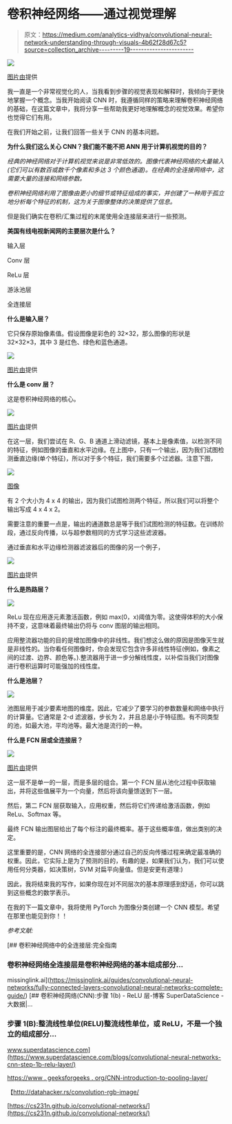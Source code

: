 # 卷积神经网络——通过视觉理解

> 原文：<https://medium.com/analytics-vidhya/convolutional-neural-network-understanding-through-visuals-4b62f28d67c5?source=collection_archive---------19----------------------->

![](img/b7e9c0c03eb776d5776bac0b5ff4a934.png)

[图片由](https://www.lucidchart.com/blog/the-power-of-visual-communication)提供

我一直是一个非常视觉化的人，当我看到步骤的视觉表现和解释时，我倾向于更快地掌握一个概念。当我开始阅读 CNN 时，我遵循同样的策略来理解卷积神经网络的基础，在这篇文章中，我将分享一些帮助我更好地理解概念的视觉效果。希望你也觉得它们有用。

在我们开始之前，让我们回答一些关于 CNN 的基本问题。

**为什么我们这么关心 CNN？我们能不能不把 ANN 用于计算机视觉的目的？**

*经典的神经网络对于计算机视觉来说是非常低效的。图像代表神经网络的大量输入(它们可以有数百或数千个像素和多达 3 个颜色通道)。在经典的全连接网络中，这需要大量的连接和网络参数。*

*卷积神经网络利用了图像由更小的细节或特征组成的事实，并创建了一种用于孤立地分析每个特征的机制，这为关于图像整体的决策提供了信息。*

但是我们确实在卷积/汇集过程的末尾使用全连接层来进行一些预测。

**美国有线电视新闻网的主要层次是什么？**

输入层

Conv 层

ReLu 层

游泳池层

全连接层

**什么是输入层？**

它只保存原始像素值。假设图像是彩色的 32×32，那么图像的形状是 32×32×3，其中 3 是红色、绿色和蓝色通道。

![](img/f876bb1d9450ccf4761c01bf0618e70d.png)

[图片由](/@raycad.seedotech/convolutional-neural-network-cnn-8d1908c010ab)提供

**什么是 conv 层？**

这是卷积神经网络的核心。

![](img/adcb5c597559aef7a429fd28690fd974.png)

[图片由](https://www.researchgate.net/post/How_will_channels_RGB_effect_convolutional_neural_network)提供

在这一层，我们尝试在 R、G、B 通道上滑动滤镜，基本上是像素值，以检测不同的特征，例如图像的垂直和水平边缘。在上图中，只有一个输出，因为我们试图检测垂直边缘(单个特征)，所以对于多个特征，我们需要多个过滤器。注意下图，

![](img/8934c6c5ca904c7c80025ba96a847c14.png)

[图像](http://datahacker.rs/convolution-rgb-image/)

有 2 个大小为 4 x 4 的输出，因为我们试图检测两个特征，所以我们可以将整个输出写成 4 x 4 x 2。

需要注意的重要一点是，输出的通道数总是等于我们试图检测的特征数。在训练阶段，通过反向传播，以与超参数相同的方式学习这些滤波器。

通过垂直和水平边缘检测器滤波器后的图像的另一个例子，

![](img/79621da0025b766f1c54eeb3a1b2813d.png)

[图片由](https://kharshit.github.io/blog/2018/12/14/filters-in-convolutional-neural-networks)提供

**什么是热路层？**

![](img/fd7c19fe325f862a0a6b671b0dbaee78.png)

ReLu 现在应用逐元素激活函数，例如 max(0，x)阈值为零。这使得体积的大小保持不变，这意味着最终输出仍将与 conv 图层的输出相同。

应用整流器功能的目的是增加图像中的非线性。我们想这么做的原因是图像天生就是非线性的。当你看任何图像时，你会发现它包含许多非线性特征(例如，像素之间的过渡、边界、颜色等。).整流器用于进一步分解线性度，以补偿当我们对图像进行卷积运算时可能强加的线性度。

**什么是池层？**

![](img/e01f0066c5d697951c3179db11fb97d8.png)

池图层用于减少要素地图的维度。因此，它减少了要学习的参数数量和网络中执行的计算量。它通常是 2-d 滤波器，步长为 2，并且总是小于特征图。有不同类型的池，如最大池，平均池等。最大池是流行的一种。

**什么是 FCN 层或全连接层？**

![](img/0278a98129d5454ed44a0c8d213c916b.png)

[图片由](https://stats.stackexchange.com/questions/360692/what-is-the-optimal-number-of-neurons-in-fully-connected-layer-in-cnn)提供

这一层不是单一的一层，而是多层的组合。第一个 FCN 层从池化过程中获取输出，并将这些值展平为一个向量，然后将该向量馈送到下一层。

然后，第二 FCN 层获取输入，应用权重，然后将它们传递给激活函数，例如 ReLu、Softmax 等。

最终 FCN 输出图层给出了每个标注的最终概率。基于这些概率值，做出类别的决定。

这里重要的是，CNN 网络的全连接部分通过自己的反向传播过程来确定最准确的权重。因此，它实际上是为了预测的目的，有趣的是，如果我们认为，我们可以使用任何分类器，如决策树，SVM 对扁平向量值。但是安更有道理:)

因此，我将结束我的写作，如果你现在对不同层次的基本原理感到舒适，你可以跳到这些概念的数学表示。

在我的下一篇文章中，我将使用 PyTorch 为图像分类创建一个 CNN 模型。希望在那里也能见到你！！

*参考文献:*

[](https://missinglink.ai/guides/convolutional-neural-networks/fully-connected-layers-convolutional-neural-networks-complete-guide/) [## 卷积神经网络中的全连接层:完全指南

### 卷积神经网络全连接层是卷积神经网络的基本组成部分…

missinglink.ai](https://missinglink.ai/guides/convolutional-neural-networks/fully-connected-layers-convolutional-neural-networks-complete-guide/) [](https://www.superdatascience.com/blogs/convolutional-neural-networks-cnn-step-1b-relu-layer/) [## 卷积神经网络(CNN):步骤 1(b) - ReLU 层-博客 SuperDataScience -大数据|…

### 步骤 1(B):整流线性单位(RELU)整流线性单位，或 ReLU，不是一个独立的组成部分…

www.superdatascience.com](https://www.superdatascience.com/blogs/convolutional-neural-networks-cnn-step-1b-relu-layer/) 

[https://www . geeksforgeeks . org/CNN-introduction-to-pooling-layer/](https://www.geeksforgeeks.org/cnn-introduction-to-pooling-layer/)

【http://datahacker.rs/convolution-rgb-image/ 

[https://cs231n.github.io/convolutional-networks/](https://cs231n.github.io/convolutional-networks/)
